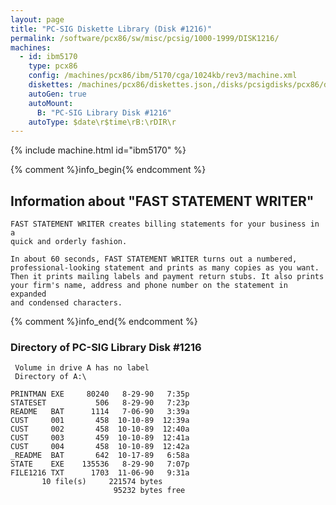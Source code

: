 ```yaml
---
layout: page
title: "PC-SIG Diskette Library (Disk #1216)"
permalink: /software/pcx86/sw/misc/pcsig/1000-1999/DISK1216/
machines:
  - id: ibm5170
    type: pcx86
    config: /machines/pcx86/ibm/5170/cga/1024kb/rev3/machine.xml
    diskettes: /machines/pcx86/diskettes.json,/disks/pcsigdisks/pcx86/diskettes.json
    autoGen: true
    autoMount:
      B: "PC-SIG Library Disk #1216"
    autoType: $date\r$time\rB:\rDIR\r
---
```


{% include machine.html id="ibm5170" %}

{% comment %}info_begin{% endcomment %}

## Information about "FAST STATEMENT WRITER"

    FAST STATEMENT WRITER creates billing statements for your business in a
    quick and orderly fashion.
    
    In about 60 seconds, FAST STATEMENT WRITER turns out a numbered,
    professional-looking statement and prints as many copies as you want.
    Then it prints mailing labels and payment return stubs. It also prints
    your firm's name, address and phone number on the statement in expanded
    and condensed characters.
{% comment %}info_end{% endcomment %}


### Directory of PC-SIG Library Disk #1216

     Volume in drive A has no label
     Directory of A:\

    PRINTMAN EXE     80240   8-29-90   7:35p
    STATESET           506   8-29-90   7:23p
    README   BAT      1114   7-06-90   3:39a
    CUST     001       458  10-10-89  12:39a
    CUST     002       458  10-10-89  12:40a
    CUST     003       459  10-10-89  12:41a
    CUST     004       458  10-10-89  12:42a
    _README  BAT       642  10-17-89   6:58a
    STATE    EXE    135536   8-29-90   7:07p
    FILE1216 TXT      1703  11-06-90   9:31a
           10 file(s)     221574 bytes
                           95232 bytes free
